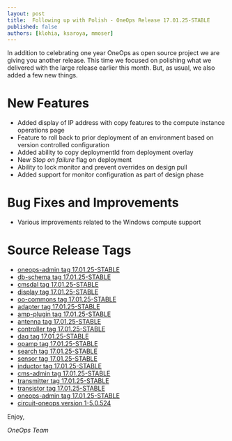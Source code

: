 ```yaml
---
layout: post
title:  Following up with Polish - OneOps Release 17.01.25-STABLE
published: false
authors: [klohia, ksaroya, mmoser]
---
```


In addition to celebrating one year OneOps as open source project we are giving you another release. This time we
focused on polishing what we delivered with the large release earlier this month. But, as usual, we also added a few
new things.

<!--more-->


# New Features

- Added display of IP address with copy features to the compute instance operations page
- Feature to roll back to prior deployment of an environment based on version controlled configuration
- Added ability to copy deploymentId from deployment overlay
- New _Stop on failure_ flag on deployment
- Ability to lock monitor and prevent overrides on design pull
- Added support for monitor configuration as part of design phase

# Bug Fixes and Improvements

- Various improvements related to the Windows compute support

# Source Release Tags

- [oneops-admin tag 17.01.25-STABLE](https://github.com/oneops/oneops-admin/tree/17.01.25-STABLE)
- [db-schema tag 17.01.25-STABLE](https://github.com/oneops/db-schema/compare/17.01.25-STABLE)
- [cmsdal tag 17.01.25-STABLE](https://github.com/oneops/cmsdal/compare/17.01.25-STABLE)
- [display tag 17.01.25-STABLE](https://github.com/oneops/display/compare/17.01.25-STABLE)
- [oo-commons tag 17.01.25-STABLE](https://github.com/oneops/oo-commons/compare/17.01.25-STABLE)
- [adapter tag 17.01.25-STABLE](https://github.com/oneops/adapter/compare/17.01.25-STABLE)
- [amp-plugin tag 17.01.25-STABLE](https://github.com/oneops/amq-plugin/compare/17.01.25-STABLE)
- [antenna tag 17.01.25-STABLE](https://github.com/oneops/antenna/compare/17.01.25-STABLE)
- [controller tag 17.01.25-STABLE](https://github.com/oneops/controller/compare/17.01.25-STABLE)
- [daq tag 17.01.25-STABLE](https://github.com/oneops/daq/compare/17.01.25-STABLE)
- [opamp tag 17.01.25-STABLE](https://github.com/oneops/opamp/compare/17.01.25-STABLE)
- [search tag 17.01.25-STABLE](https://github.com/oneops/search/compare/17.01.25-STABLE)
- [sensor tag 17.01.25-STABLE](https://github.com/oneops/sensor/compare/17.01.25-STABLE)
- [inductor tag 17.01.25-STABLE](https://github.com/oneops/inductor/compare/17.01.25-STABLE)
- [cms-admin tag 17.01.25-STABLE](https://github.com/oneops/cms-admin/compare/17.01.25-STABLE)
- [transmitter tag 17.01.25-STABLE](https://github.com/oneops/transmitter/compare/17.01.25-STABLE)
- [transistor tag 17.01.25-STABLE](https://github.com/oneops/transistor/compare/17.01.25-STABLE)
- [oneops-admin tag 17.01.25-STABLE](https://github.com/oneops/oneops-admin/compare/17.01.25-STABLE)
- [circuit-oneops version 1-5.0.524](https://github.com/oneops/circuit-oneops-1/compare/circuit-oneops-1-5.0.524)

Enjoy,

_OneOps Team_
